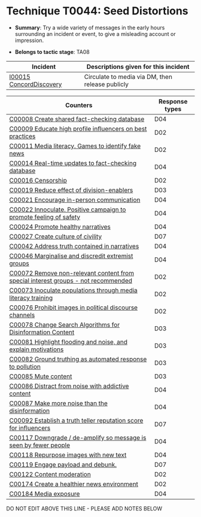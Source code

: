 # Technique T0044: Seed Distortions

* **Summary**: Try a wide variety of messages in the early hours surrounding an incident or event, to give a misleading account or impression. 

* **Belongs to tactic stage**: TA08


| Incident | Descriptions given for this incident |
| -------- | -------------------- |
| [I00015 ConcordDiscovery](../../generated_pages/incidents/I00015.md) | Circulate to media via DM, then release publicly |



| Counters | Response types |
| -------- | -------------- |
| [C00008 Create shared fact-checking database](../../generated_pages/counters/C00008.md) | D04 |
| [C00009 Educate high profile influencers on best practices](../../generated_pages/counters/C00009.md) | D02 |
| [C00011 Media literacy. Games to identify fake news](../../generated_pages/counters/C00011.md) | D02 |
| [C00014 Real-time updates to fact-checking database](../../generated_pages/counters/C00014.md) | D04 |
| [C00016 Censorship](../../generated_pages/counters/C00016.md) | D02 |
| [C00019 Reduce effect of division-enablers](../../generated_pages/counters/C00019.md) | D03 |
| [C00021 Encourage in-person communication](../../generated_pages/counters/C00021.md) | D04 |
| [C00022 Innoculate. Positive campaign to promote feeling of safety](../../generated_pages/counters/C00022.md) | D04 |
| [C00024 Promote healthy narratives](../../generated_pages/counters/C00024.md) | D04 |
| [C00027 Create culture of civility](../../generated_pages/counters/C00027.md) | D07 |
| [C00042 Address truth contained in narratives](../../generated_pages/counters/C00042.md) | D04 |
| [C00046 Marginalise and discredit extremist groups](../../generated_pages/counters/C00046.md) | D04 |
| [C00072 Remove non-relevant content from special interest groups - not recommended](../../generated_pages/counters/C00072.md) | D02 |
| [C00073 Inoculate populations through media literacy training](../../generated_pages/counters/C00073.md) | D02 |
| [C00076 Prohibit images in political discourse channels](../../generated_pages/counters/C00076.md) | D02 |
| [C00078 Change Search Algorithms for Disinformation Content](../../generated_pages/counters/C00078.md) | D03 |
| [C00081 Highlight flooding and noise, and explain motivations](../../generated_pages/counters/C00081.md) | D03 |
| [C00082 Ground truthing as automated response to pollution](../../generated_pages/counters/C00082.md) | D03 |
| [C00085 Mute content](../../generated_pages/counters/C00085.md) | D03 |
| [C00086 Distract from noise with addictive content](../../generated_pages/counters/C00086.md) | D04 |
| [C00087 Make more noise than the disinformation](../../generated_pages/counters/C00087.md) | D04 |
| [C00092 Establish a truth teller reputation score for influencers](../../generated_pages/counters/C00092.md) | D07 |
| [C00117 Downgrade / de-amplify so message is seen by fewer people](../../generated_pages/counters/C00117.md) | D04 |
| [C00118 Repurpose images with new text](../../generated_pages/counters/C00118.md) | D04 |
| [C00119 Engage payload and debunk.](../../generated_pages/counters/C00119.md) | D07 |
| [C00122 Content moderation](../../generated_pages/counters/C00122.md) | D02 |
| [C00174 Create a healthier news environment](../../generated_pages/counters/C00174.md) | D02 |
| [C00184 Media exposure](../../generated_pages/counters/C00184.md) | D04 |


DO NOT EDIT ABOVE THIS LINE - PLEASE ADD NOTES BELOW